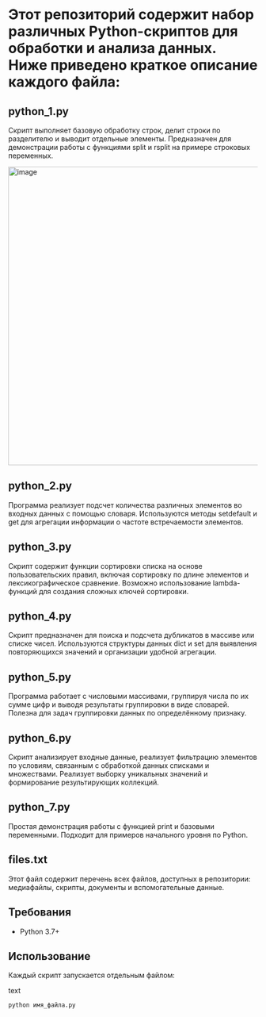 # Этот репозиторий содержит набор различных Python-скриптов для обработки и анализа данных. Ниже приведено краткое описание каждого файла:

## python_1.py

Скрипт выполняет базовую обработку строк, делит строки по разделителю и выводит отдельные элементы. Предназначен для демонстрации работы с функциями split и rsplit на примере строковых переменных.

<img width="1221" height="602" alt="image" src="https://github.com/user-attachments/assets/8d2603f2-1836-4762-9bec-609f7c2304e8" />


## python_2.py

Программа реализует подсчет количества различных элементов во входных данных с помощью словаря. Используются методы setdefault и get для агрегации информации о частоте встречаемости элементов.

## python_3.py

Скрипт содержит функции сортировки списка на основе пользовательских правил, включая сортировку по длине элементов и лексикографическое сравнение. Возможно использование lambda-функций для создания сложных ключей сортировки.

## python_4.py

Скрипт предназначен для поиска и подсчета дубликатов в массиве или списке чисел. Используются структуры данных dict и set для выявления повторяющихся значений и организации удобной агрегации.

## python_5.py

Программа работает с числовыми массивами, группируя числа по их сумме цифр и выводя результаты группировки в виде словарей. Полезна для задач группировки данных по определённому признаку.

## python_6.py

Скрипт анализирует входные данные, реализует фильтрацию элементов по условиям, связанным с обработкой данных списками и множествами. Реализует выборку уникальных значений и формирование результирующих коллекций.

## python_7.py

Простая демонстрация работы с функцией print и базовыми переменными. Подходит для примеров начального уровня по Python.

## files.txt

Этот файл содержит перечень всех файлов, доступных в репозитории: медиафайлы, скрипты, документы и вспомогательные данные.

## Требования

- Python 3.7+
    

## Использование

Каждый скрипт запускается отдельным файлом:

text

`python имя_файла.py`
